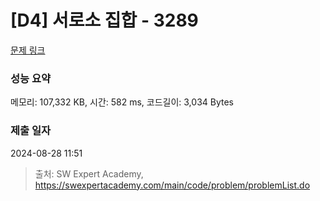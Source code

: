 # [D4] 서로소 집합 - 3289 

[문제 링크](https://swexpertacademy.com/main/code/problem/problemDetail.do?contestProbId=AWBJKA6qr2oDFAWr) 

### 성능 요약

메모리: 107,332 KB, 시간: 582 ms, 코드길이: 3,034 Bytes

### 제출 일자

2024-08-28 11:51



> 출처: SW Expert Academy, https://swexpertacademy.com/main/code/problem/problemList.do